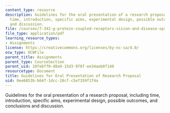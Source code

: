 ```yaml
---
content_type: resource
description: Guidelines for the oral presentation of a research proposal, including
  time, introduction, specific aims, experimental design, possible outcomes, and conclusions
  and discussion.
file: /courses/7-342-g-protein-coupled-receptors-vision-and-disease-spring-2007/0ee6853bb6471dcc28cfc5e7359f1f4a_guid_ora_pro.pdf
file_type: application/pdf
learning_resource_types:
- Assignments
license: https://creativecommons.org/licenses/by-nc-sa/4.0/
ocw_type: OCWFile
parent_title: Assignments
parent_type: CourseSection
parent_uid: 10febff0-d8a9-15d3-978f-ee34aeb0f140
resourcetype: Document
title: Guidelines for Oral Presentation of Research Proposal
uid: 0ee6853b-b647-1dcc-28cf-c5e7359f1f4a
---
```

Guidelines for the oral presentation of a research proposal, including time, introduction, specific aims, experimental design, possible outcomes, and conclusions and discussion.